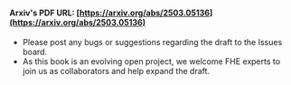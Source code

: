 #### Arxiv's PDF URL: [https://arxiv.org/abs/2503.05136](https://arxiv.org/abs/2503.05136)

-  Please post any bugs or suggestions regarding the draft to the Issues board.
-  As this book is an evolving open project, we welcome FHE experts to join us as collaborators and help expand the draft. 
